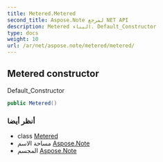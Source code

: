 ```yaml
---
title: Metered.Metered
second_title: Aspose.Note لمرجع NET API
description: Metered البناء. Default_Constructor
type: docs
weight: 10
url: /ar/net/aspose.note/metered/metered/
---
```

## Metered constructor

Default_Constructor

```csharp
public Metered()
```

### أنظر أيضا

* class [Metered](../)
* مساحة الاسم [Aspose.Note](../../metered/)
* المجسم [Aspose.Note](../../../)


